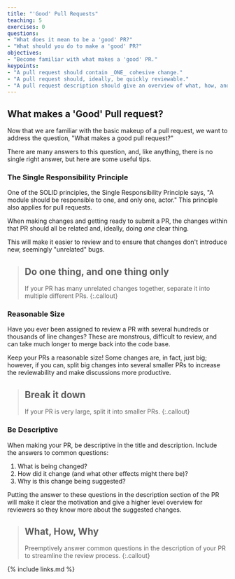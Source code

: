 ```yaml
---
title: "'Good' Pull Requests"
teaching: 5
exercises: 0
questions:
- "What does it mean to be a 'good' PR?"
- "What should you do to make a 'good' PR?"
objectives:
- "Become familiar with what makes a 'good' PR."
keypoints:
- "A pull request should contain _ONE_ cohesive change."
- "A pull request should, ideally, be quickly reviewable."
- "A pull request description should give an overview of what, how, and why something changed."
---
```


## What makes a 'Good' Pull request?

Now that we are familiar with the basic makeup of a pull request, we want
to address the question, "What makes a good pull request?"

There are many answers to this question, and, like anything, there is no
single right answer, but here are some useful tips.

### The Single Responsibility Principle

One of the SOLID principles, the Single Responsibility Principle says, "A
module should be responsible to one, and only one, actor." This principle
also applies for pull requests.

When making changes and getting ready to submit a PR, the changes within that
PR should all be related and, ideally, doing _one_ clear thing.

This will make it easier to review and to ensure that changes don't introduce
new, seemingly "unrelated" bugs.

> ## Do one thing, and one thing only
> If your PR has many unrelated changes together, separate it into multiple
> different PRs.
{:.callout}

### Reasonable Size

Have you ever been assigned to review a PR with several hundreds or thousands
of line changes? These are monstrous, difficult to review, and can take much
longer to merge back into the code base.

Keep your PRs a reasonable size! Some changes are, in fact, just big; however,
if you can, split big changes into several smaller PRs to increase the
reviewability and make discussions more productive.

> ## Break it down
> If your PR is very large, split it into smaller PRs.
{:.callout}

### Be Descriptive

When making your PR, be descriptive in the title and description. Include
the answers to common questions:

1. What is being changed?
1. How did it change (and what other effects might there be)?
1. Why is this change being suggested?

Putting the answer to these questions in the description section of the PR
will make it clear the motivation and give a higher level overview for reviewers
so they know more about the suggested changes.

> ## What, How, Why
> Preemptively answer common questions in the description of your PR to
> streamline the review process.
{:.callout}

{% include links.md %}

